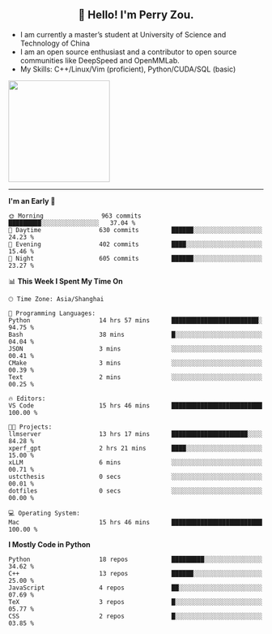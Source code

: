 <h2 align="center">👋 Hello! I'm Perry Zou.</h2>

- I am currently a master’s student at University of Science and Technology of China
- I am an open source enthusiast and a contributor to open source communities like DeepSpeed and OpenMMLab.
- My Skills: C++/Linux/Vim (proficient), Python/CUDA/SQL (basic)

<img height=200 align="center" src="https://github-readme-stats.vercel.app/api?username=zonepg" />

-------

<!--START_SECTION:waka-->
**I'm an Early 🐤** 

```text
🌞 Morning                963 commits         █████████░░░░░░░░░░░░░░░░   37.04 % 
🌆 Daytime                630 commits         ██████░░░░░░░░░░░░░░░░░░░   24.23 % 
🌃 Evening                402 commits         ████░░░░░░░░░░░░░░░░░░░░░   15.46 % 
🌙 Night                  605 commits         ██████░░░░░░░░░░░░░░░░░░░   23.27 % 
```


📊 **This Week I Spent My Time On** 

```text
🕑︎ Time Zone: Asia/Shanghai

💬 Programming Languages: 
Python                   14 hrs 57 mins      ████████████████████████░   94.75 % 
Bash                     38 mins             █░░░░░░░░░░░░░░░░░░░░░░░░   04.04 % 
JSON                     3 mins              ░░░░░░░░░░░░░░░░░░░░░░░░░   00.41 % 
CMake                    3 mins              ░░░░░░░░░░░░░░░░░░░░░░░░░   00.39 % 
Text                     2 mins              ░░░░░░░░░░░░░░░░░░░░░░░░░   00.25 % 

🔥 Editors: 
VS Code                  15 hrs 46 mins      █████████████████████████   100.00 % 

🐱‍💻 Projects: 
llmserver                13 hrs 17 mins      █████████████████████░░░░   84.28 % 
xperf_gpt                2 hrs 21 mins       ████░░░░░░░░░░░░░░░░░░░░░   15.00 % 
xLLM                     6 mins              ░░░░░░░░░░░░░░░░░░░░░░░░░   00.71 % 
ustcthesis               0 secs              ░░░░░░░░░░░░░░░░░░░░░░░░░   00.01 % 
dotfiles                 0 secs              ░░░░░░░░░░░░░░░░░░░░░░░░░   00.00 % 

💻 Operating System: 
Mac                      15 hrs 46 mins      █████████████████████████   100.00 % 
```

**I Mostly Code in Python** 

```text
Python                   18 repos            █████████░░░░░░░░░░░░░░░░   34.62 % 
C++                      13 repos            ██████░░░░░░░░░░░░░░░░░░░   25.00 % 
JavaScript               4 repos             ██░░░░░░░░░░░░░░░░░░░░░░░   07.69 % 
TeX                      3 repos             █░░░░░░░░░░░░░░░░░░░░░░░░   05.77 % 
CSS                      2 repos             █░░░░░░░░░░░░░░░░░░░░░░░░   03.85 % 
```




<!--END_SECTION:waka-->
